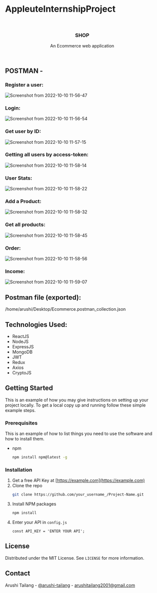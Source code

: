 # AppleuteInternshipProject
<br />
<p align="center">
  <h3 align="center">SHOP</h3>

  <p align="center">
    An Ecommerce web application
    <br />
    </p>
</p>
<br />



<!-- ABOUT THE PROJECT -->
## POSTMAN - 

  
  ### Register a user:
![Screenshot from 2022-10-10 11-56-47](https://user-images.githubusercontent.com/75250092/194809006-81899ea8-24c8-4f51-a0ca-2ebf1cbd80d6.png)
### Login:
![Screenshot from 2022-10-10 11-56-54](https://user-images.githubusercontent.com/75250092/194809130-2f839725-96e2-4076-aac6-ea028c35b960.png)
### Get user by ID:
![Screenshot from 2022-10-10 11-57-15](https://user-images.githubusercontent.com/75250092/194809226-776ac697-6703-4b99-bfce-365da52f4366.png)
### Getting all users by access-token:
![Screenshot from 2022-10-10 11-58-14](https://user-images.githubusercontent.com/75250092/194809307-711fba4e-7520-411b-a05e-07e8b1e7d80c.png)

### User Stats:
![Screenshot from 2022-10-10 11-58-22](https://user-images.githubusercontent.com/75250092/194809377-d33931b6-ab45-456c-a588-26e1cd1ce392.png)

### Add a Product:
![Screenshot from 2022-10-10 11-58-32](https://user-images.githubusercontent.com/75250092/194809450-d5401386-7f2c-459d-9ebb-79bf616cfd00.png)
### Get all products:
![Screenshot from 2022-10-10 11-58-45](https://user-images.githubusercontent.com/75250092/194809526-3df25e54-b6fd-4625-9947-5b9fe9135734.png)
### Order:
![Screenshot from 2022-10-10 11-58-56](https://user-images.githubusercontent.com/75250092/194809590-99190f60-e36c-41c2-9a97-78c054c3d68d.png)
### Income:
![Screenshot from 2022-10-10 11-59-07](https://user-images.githubusercontent.com/75250092/194809644-63afb0ae-f0f2-4bb5-bdd6-85b5787e46fd.png)

## Postman file (exported):
/home/arushi/Desktop/Ecommerce.postman_collection.json

## Technologies Used:


- ReactJS
- NodeJS
- ExpressJS
- MongoDB
- JWT
- Redux
- Axios
- CryptoJS





<!-- GETTING STARTED -->
## Getting Started

This is an example of how you may give instructions on setting up your project locally.
To get a local copy up and running follow these simple example steps.

### Prerequisites

This is an example of how to list things you need to use the software and how to install them.
* npm
  ```sh
  npm install npm@latest -g
  ```

### Installation

1. Get a free API Key at [https://example.com](https://example.com)
2. Clone the repo
   ```sh
   git clone https://github.com/your_username_/Project-Name.git
   ```
3. Install NPM packages
   ```sh
   npm install
   ```
4. Enter your API in `config.js`
   ```JS
   const API_KEY = 'ENTER YOUR API';
   ```




## License

Distributed under the MIT License. See `LICENSE` for more information.



<!-- CONTACT -->
## Contact

Arushi Tailang - [@arushi-tailang](https://www.linkedin.com/in/arushi-tailang-1a23001b0/) - arushitailang2001@gmail.com












